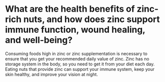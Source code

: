 # What are the health benefits of zinc-rich nuts, and how does zinc support immune function, wound healing, and well-being?

Consuming foods high in zinc or zinc supplementation is necessary to ensure that you get your recommended daily value of zinc. Zinc has no storage system in the body, so you need to get it from your diet each day. Eating nuts that provide zinc can support your immune system, keep your skin healthy, and improve your vision at night.
